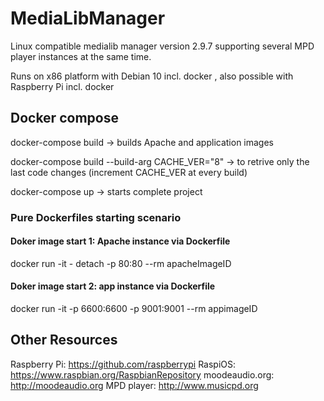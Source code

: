 # MediaLibManager
Linux compatible medialib manager version 2.9.7 supporting several MPD player instances at the same time.

Runs on x86 platform with Debian 10 incl. docker , also possible with Raspberry Pi incl. docker
## Docker compose
docker-compose build -> builds Apache and application images

docker-compose build --build-arg CACHE_VER="8" -> to retrive only the last code changes (increment CACHE_VER at every build)

docker-compose up -> starts complete project
### Pure Dockerfiles starting scenario
#### Doker image start 1: Apache instance via Dockerfile 
docker run -it - detach -p 80:80 --rm apacheImageID
#### Doker image start 2: app instance via Dockerfile
docker run -it -p 6600:6600 -p 9001:9001  --rm appimageID

## Other Resources
Raspberry Pi: https://github.com/raspberrypi
RaspiOS: https://www.raspbian.org/RaspbianRepository
moodeaudio.org: http://moodeaudio.org
MPD player: http://www.musicpd.org
